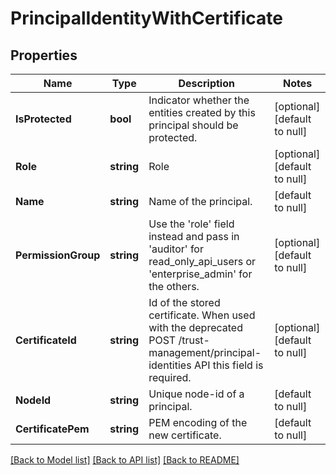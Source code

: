 # PrincipalIdentityWithCertificate

## Properties
Name | Type | Description | Notes
------------ | ------------- | ------------- | -------------
**IsProtected** | **bool** | Indicator whether the entities created by this principal should be protected. | [optional] [default to null]
**Role** | **string** | Role | [optional] [default to null]
**Name** | **string** | Name of the principal. | [default to null]
**PermissionGroup** | **string** | Use the &#x27;role&#x27; field instead and pass in &#x27;auditor&#x27; for read_only_api_users or &#x27;enterprise_admin&#x27; for the others. | [optional] [default to null]
**CertificateId** | **string** | Id of the stored certificate. When used with the deprecated POST /trust-management/principal-identities API this field is required. | [optional] [default to null]
**NodeId** | **string** | Unique node-id of a principal. | [default to null]
**CertificatePem** | **string** | PEM encoding of the new certificate. | [default to null]

[[Back to Model list]](../README.md#documentation-for-models) [[Back to API list]](../README.md#documentation-for-api-endpoints) [[Back to README]](../README.md)

